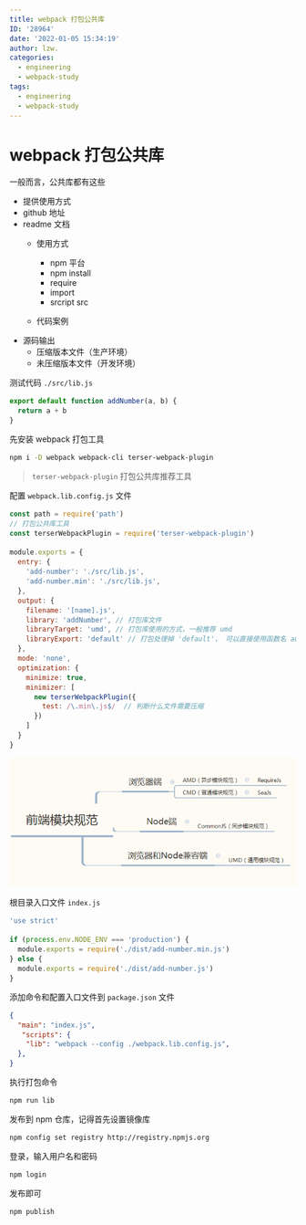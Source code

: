 ```yaml
---
title: webpack 打包公共库
ID: '28964'
date: '2022-01-05 15:34:19'
author: lzw.
categories:
  - engineering
  - webpack-study
tags:
  - engineering
  - webpack-study
---
```


# webpack 打包公共库

一般而言，公共库都有这些

- 提供使用方式
- github 地址
- readme 文档
  - 使用方式
    - npm 平台
    - npm install
    - require
    - import
    - srcript src

  - 代码案例
- 源码输出
  - 压缩版本文件（生产环境）
  - 未压缩版本文件（开发环境）


测试代码 `./src/lib.js`

```js
export default function addNumber(a, b) {
  return a + b
}
```

先安装 webpack 打包工具

```sh
npm i -D webpack webpack-cli terser-webpack-plugin
```

> `terser-webpack-plugin` 打包公共库推荐工具

配置 `webpack.lib.config.js` 文件

```js
const path = require('path')
// 打包公共库工具
const terserWebpackPlugin = require('terser-webpack-plugin')

module.exports = {
  entry: {
    'add-number': './src/lib.js',
    'add-number.min': './src/lib.js',
  },
  output: {
    filename: '[name].js',
    library: 'addNumber', // 打包库文件
    libraryTarget: 'umd', // 打包库使用的方式，一般推荐 umd
    libraryExport: 'default' // 打包处理掉 'default'， 可以直接使用函数名 addNumber
  },
  mode: 'none',
  optimization: {
    minimize: true,
    minimizer: [
      new terserWebpackPlugin({
        test: /\.min\.js$/  // 判断什么文件需要压缩
      })
    ]
  }
}
```

![webpack](./images/webpack-eff2bf9dfa38f0a8.png)


根目录入口文件 `index.js` 

```js
'use strict'

if (process.env.NODE_ENV === 'production') {
  module.exports = require('./dist/add-number.min.js')
} else {
  module.exports = require('./dist/add-number.js')
}
```

添加命令和配置入口文件到 `package.json` 文件

```json
{
  "main": "index.js",
   "scripts": {
    "lib": "webpack --config ./webpack.lib.config.js",
  },
}
```

执行打包命令

```sh
npm run lib
``` 

发布到 npm 仓库，记得首先设置镜像库 

```sh
npm config set registry http://registry.npmjs.org
```

登录，输入用户名和密码

```sh
npm login
```

发布即可

```sh
npm publish
```
 
